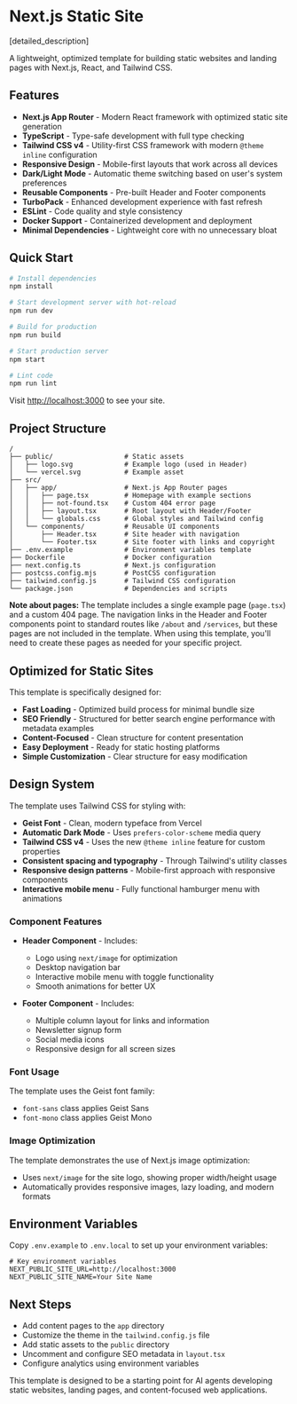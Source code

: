 # Next.js Static Site

[detailed_description]

A lightweight, optimized template for building static websites and landing pages with Next.js, React, and Tailwind CSS.

## Features

- **Next.js App Router** - Modern React framework with optimized static site generation
- **TypeScript** - Type-safe development with full type checking 
- **Tailwind CSS v4** - Utility-first CSS framework with modern `@theme inline` configuration
- **Responsive Design** - Mobile-first layouts that work across all devices
- **Dark/Light Mode** - Automatic theme switching based on user's system preferences
- **Reusable Components** - Pre-built Header and Footer components
- **TurboPack** - Enhanced development experience with fast refresh
- **ESLint** - Code quality and style consistency
- **Docker Support** - Containerized development and deployment
- **Minimal Dependencies** - Lightweight core with no unnecessary bloat

## Quick Start

```bash
# Install dependencies
npm install

# Start development server with hot-reload
npm run dev

# Build for production
npm run build

# Start production server
npm start

# Lint code
npm run lint
```

Visit [http://localhost:3000](http://localhost:3000) to see your site.

## Project Structure

```
/
├── public/                  # Static assets
│   ├── logo.svg             # Example logo (used in Header)
│   └── vercel.svg           # Example asset
├── src/
│   ├── app/                 # Next.js App Router pages
│   │   ├── page.tsx         # Homepage with example sections
│   │   ├── not-found.tsx    # Custom 404 error page
│   │   ├── layout.tsx       # Root layout with Header/Footer
│   │   └── globals.css      # Global styles and Tailwind config
│   └── components/          # Reusable UI components
│       ├── Header.tsx       # Site header with navigation
│       └── Footer.tsx       # Site footer with links and copyright
├── .env.example             # Environment variables template
├── Dockerfile               # Docker configuration
├── next.config.ts           # Next.js configuration
├── postcss.config.mjs       # PostCSS configuration
├── tailwind.config.js       # Tailwind CSS configuration
└── package.json             # Dependencies and scripts
```

**Note about pages:** The template includes a single example page (`page.tsx`) and a custom 404 page. The navigation links in the Header and Footer components point to standard routes like `/about` and `/services`, but these pages are not included in the template. When using this template, you'll need to create these pages as needed for your specific project.

## Optimized for Static Sites

This template is specifically designed for:

- **Fast Loading** - Optimized build process for minimal bundle size
- **SEO Friendly** - Structured for better search engine performance with metadata examples
- **Content-Focused** - Clean structure for content presentation
- **Easy Deployment** - Ready for static hosting platforms
- **Simple Customization** - Clear structure for easy modification

## Design System

The template uses Tailwind CSS for styling with:
- **Geist Font** - Clean, modern typeface from Vercel
- **Automatic Dark Mode** - Uses `prefers-color-scheme` media query
- **Tailwind CSS v4** - Uses the new `@theme inline` feature for custom properties
- **Consistent spacing and typography** - Through Tailwind's utility classes
- **Responsive design patterns** - Mobile-first approach with responsive components
- **Interactive mobile menu** - Fully functional hamburger menu with animations

### Component Features

- **Header Component** - Includes:
  - Logo using `next/image` for optimization
  - Desktop navigation bar
  - Interactive mobile menu with toggle functionality
  - Smooth animations for better UX

- **Footer Component** - Includes:
  - Multiple column layout for links and information
  - Newsletter signup form
  - Social media icons
  - Responsive design for all screen sizes

### Font Usage

The template uses the Geist font family:
- `font-sans` class applies Geist Sans
- `font-mono` class applies Geist Mono

### Image Optimization

The template demonstrates the use of Next.js image optimization:
- Uses `next/image` for the site logo, showing proper width/height usage
- Automatically provides responsive images, lazy loading, and modern formats

## Environment Variables

Copy `.env.example` to `.env.local` to set up your environment variables:

```
# Key environment variables
NEXT_PUBLIC_SITE_URL=http://localhost:3000
NEXT_PUBLIC_SITE_NAME=Your Site Name
```

## Next Steps

- Add content pages to the `app` directory
- Customize the theme in the `tailwind.config.js` file
- Add static assets to the `public` directory
- Uncomment and configure SEO metadata in `layout.tsx`
- Configure analytics using environment variables

This template is designed to be a starting point for AI agents developing static websites, landing pages, and content-focused web applications.
